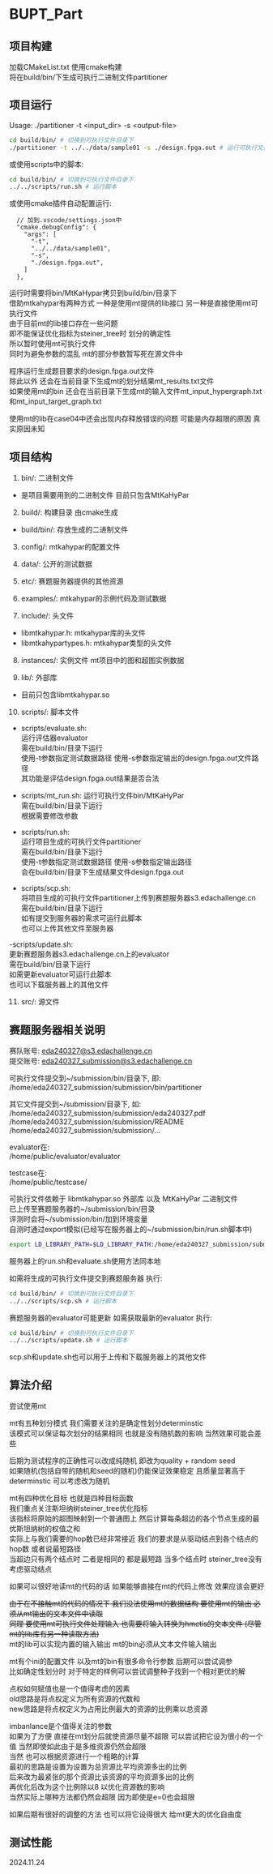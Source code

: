 # BUPT_Part

## 项目构建

加载CMakeList.txt 使用cmake构建  
将在build/bin/下生成可执行二进制文件partitioner

## 项目运行

Usage: ./partitioner -t \<input_dir> -s \<output-file>

```bash
cd build/bin/ # 切换到可执行文件目录下
./partitioner -t ../../data/sample01 -s ./design.fpga.out # 运行可执行文件
```

或使用scripts中的脚本:

```bash
cd build/bin/ # 切换到可执行文件目录下
../../scripts/run.sh # 运行脚本
```

或使用cmake插件自动配置运行:

```jsonc
  // 加到.vscode/settings.json中
  "cmake.debugConfig": {
    "args": [
      "-t",
      "../../data/sample01",
      "-s",
      "./design.fpga.out",
    ]
  },
```

运行时需要将bin/MtKaHypar拷贝到build/bin/目录下  
借助mtkahypar有两种方式 一种是使用mt提供的lib接口 另一种是直接使用mt可执行文件  
由于目前mt的lib接口存在一些问题  
即不能保证优化指标为steiner_tree时 划分的确定性  
所以暂时使用mt可执行文件  
同时为避免参数的混乱 mt的部分参数暂写死在源文件中

程序运行生成题目要求的design.fpga.out文件  
除此以外 还会在当前目录下生成mt的划分结果mt_results.txt文件  
如果使用mt的bin 还会在当前目录下生成mt的输入文件mt_input_hypergraph.txt和mt_input_target_graph.txt

使用mt的lib在case04中还会出现内存释放错误的问题 可能是内存超限的原因 真实原因未知

## 项目结构

1. bin/: 二进制文件
- 是项目需要用到的二进制文件 目前只包含MtKaHyPar

2. build/: 构建目录 由cmake生成
- build/bin/: 存放生成的二进制文件

3. config/: mtkahypar的配置文件

4. data/: 公开的测试数据

5. etc/: 赛题服务器提供的其他资源

6. examples/: mtkahypar的示例代码及测试数据

7. include/: 头文件
- libmtkahypar.h: mtkahypar库的头文件
- libmtkahypartypes.h: mtkahypar类型的头文件

8. instances/: 实例文件 mt项目中的图和超图实例数据

9. lib/: 外部库
- 目前只包含libmtkahypar.so

10. scripts/: 脚本文件  
- scripts/evaluate.sh:  
运行评估器evaluator  
需在build/bin/目录下运行  
使用-t参数指定测试数据路径 使用-s参数指定输出的design.fpga.out文件路径  
其功能是评估design.fpga.out结果是否合法  

- scripts/mt_run.sh:
运行可执行文件bin/MtKaHyPar  
需在build/bin/目录下运行  
根据需要修改参数

- scripts/run.sh:  
运行项目生成的可执行文件partitioner  
需在build/bin/目录下运行  
使用-t参数指定测试数据路径 使用-s参数指定输出路径  
会在build/bin/目录下生成结果文件design.fpga.out  

- scripts/scp.sh:  
将项目生成的可执行文件partitioner上传到赛题服务器s3.edachallenge.cn  
需在build/bin/目录下运行  
如有提交到服务器的需求可运行此脚本  
也可以上传其他文件至服务器  

-scripts/update.sh:  
更新赛题服务器s3.edachallenge.cn上的evaluator  
需在build/bin/目录下运行  
如需更新evaluator可运行此脚本  
也可以下载服务器上的其他文件  

11. src/: 源文件

## 赛题服务器相关说明

赛队账号: eda240327@s3.edachallenge.cn  
提交账号: eda240327_submission@s3.edachallenge.cn  

可执行文件提交到~/submission/bin/目录下, 即:  
/home/eda240327_submission/submission/bin/partitioner  

其它文件提交到~/submission/目录下, 如:  
/home/eda240327_submission/submission/eda240327.pdf  
/home/eda240327_submission/submission/README  
/home/eda240327_submission/submission/...  

evaluator在:  
/home/public/evaluator/evaluator  

testcase在:  
/home/public/testcase/  

可执行文件依赖于 libmtkahypar.so 外部库 以及 MtKaHyPar 二进制文件  
已上传至赛题服务器的~/submission/bin/目录  
评测时会将~/submission/bin/加到环境变量  
自测时通过export模拟(已经写在服务器上的~/submission/bin/run.sh脚本中)  
```bash
export LD_LIBRARY_PATH=$LD_LIBRARY_PATH:/home/eda240327_submission/submission/bin
```
服务器上的run.sh和evaluate.sh使用方法同本地  

如需将生成的可执行文件提交到赛题服务器 执行:  
```bash
cd build/bin/ # 切换到可执行文件目录下
../../scripts/scp.sh # 运行脚本
```

赛题服务器的evaluator可能更新 如需获取最新的evaluator 执行:
```bash
cd build/bin/ # 切换到可执行文件目录下
../../scripts/update.sh # 运行脚本
```

scp.sh和update.sh也可以用于上传和下载服务器上的其他文件

## 算法介绍

尝试使用mt  

mt有五种划分模式 我们需要关注的是确定性划分determinstic  
该模式可以保证每次划分的结果相同 也就是没有随机数的影响 当然效果可能会差些  

后期为测试程序的正确性可以改成纯随机 即改为quality + random seed  
如果随机(包括自带的随机和seed的随机)仍能保证效果稳定 且质量显著高于determinstic 可以考虑改为随机

mt有四种优化目标 也就是四种目标函数  
我们重点关注斯坦纳树steiner_tree优化指标  
该指标将原始的超图映射到一个普通图上 然后计算每条超边的各个节点生成的最优斯坦纳树的权值之和  
实际上与我们需要的hop数已经非常接近 我们的要求是从驱动结点到各个结点的hop数 或者说最短路径  
当超边只有两个结点时 二者是相同的 都是最短路 当多个结点时 steiner_tree没有考虑驱动结点

如果可以很好地读mt的代码的话 如果能够直接在mt的代码上修改 效果应该会更好

~~由于在不接触mt的代码的情况下 我们没法使用mt的数据结构 要使用mt的输出 必须从mt输出的文本文件中读取~~  
~~同理 要使用mt可执行文件处理输入 也需要将输入转换为hmetis的文本文件 (尽管mt的lib库有另一种读取方法)~~  
mt的lib可以实现内置的输入输出 mt的bin必须从文本文件输入输出

mt有个ini的配置文件 以及mt的bin有很多命令行参数 后期可以尝试调参  
比如确定性划分时 对于特定的样例可以尝试调整种子找到一个相对更优的解

点权如何赋值也是一个值得考虑的因素  
old思路是将点权定义为所有资源的代数和  
new思路是将点权定义为占用比例最大的资源的比例乘以总资源

imbanlance是个值得关注的参数  
如果为了方便 直接在mt划分后就使资源尽量不超限 可以尝试把它设为很小的一个值 当然即使如此由于是多维资源仍然会超限  
当然 也可以根据资源进行一个粗略的计算  
最初的思路是设置为设置为总资源比平均资源多出的比例  
后来改为最紧张的那个资源比该资源的平均资源多出的比例  
再优化后改为这个比例除以8 以优化资源数的影响  
当然实际上哪种方法都仍然会超限 因为即使是e=0也会超限

如果后期有很好的调整的方法 也可以将它设得很大 给mt更大的优化自由度

## 测试性能

2024.11.24

